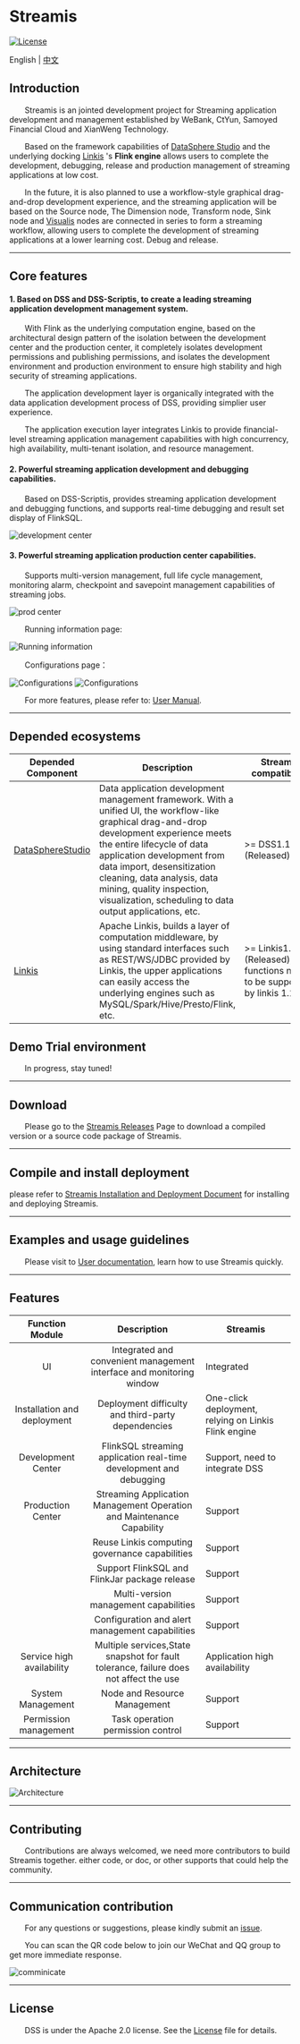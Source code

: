 # Streamis

[![License](https://img.shields.io/badge/license-Apache%202-4EB1BA.svg)](https://www.apache.org/licenses/LICENSE-2.0.html)

English | [中文](README-ZH.md)

## Introduction

&nbsp; &nbsp; &nbsp; &nbsp;Streamis is an jointed development project for Streaming application development and management established by WeBank, CtYun, Samoyed Financial Cloud and XianWeng Technology.

&nbsp; &nbsp; &nbsp; &nbsp;Based on the framework capabilities of [DataSphere Studio](https://github.com/WeBankFinTech/DataSphereStudio) and the underlying docking [Linkis](https://github.com/apache/incubator-linkis/blob/master/README.md) 's **Flink engine** allows users to complete the development, debugging, release and production management of streaming applications at low cost.

&nbsp; &nbsp; &nbsp; &nbsp;In the future, it is also planned to use a workflow-style graphical drag-and-drop development experience, and the streaming application will be based on the Source node,
The Dimension node, Transform node, Sink node and [Visualis](https://github.com/WeBankFinTech/Visualis) nodes are connected in series to form a streaming workflow, allowing users to complete the development of streaming applications at a lower learning cost. Debug and release.

----

## Core features

#### 1. Based on DSS and DSS-Scriptis, to create a leading streaming application development management system.

&nbsp; &nbsp; &nbsp; &nbsp;With Flink as the underlying computation engine, based on the architectural design pattern of the isolation between the development center and the production center, it completely isolates development permissions and publishing permissions, and isolates the development environment and production environment to ensure high stability and high security of streaming applications.

&nbsp; &nbsp; &nbsp; &nbsp;The application development layer is organically integrated with the data application development process of DSS, providing simplier user experience.

&nbsp; &nbsp; &nbsp; &nbsp;The application execution layer integrates Linkis to provide financial-level streaming application management capabilities with high concurrency, high availability, multi-tenant isolation, and resource management.

#### 2. Powerful streaming application development and debugging capabilities.

&nbsp; &nbsp; &nbsp; &nbsp;Based on DSS-Scriptis, provides streaming application development and debugging functions, and supports real-time debugging and result set display of FlinkSQL.

![development center](docs/images/开发中心.png)

#### 3. Powerful streaming application production center capabilities. 

&nbsp; &nbsp; &nbsp; &nbsp;Supports multi-version management, full life cycle management, monitoring alarm, checkpoint and savepoint management capabilities of streaming jobs.

![prod center](docs/images/stream_product_center_en.png)

&nbsp; &nbsp; &nbsp; &nbsp;Running information page:

![Running information](docs/images/stream_job_detail_en.png)

&nbsp; &nbsp; &nbsp; &nbsp;Configurations page：

![Configurations](docs/images/stream_job_config_en_1.png)
![Configurations](docs/images/stream_job_config_en_2.png)

&nbsp; &nbsp; &nbsp; &nbsp;For more features, please refer to: [User Manual](docs/en_US/userManual/StreamisUserManual.md).

----

## Depended ecosystems

| Depended Component | Description | Streamis compatibility |
| -------------- | -------------------------------------------------------------- | --------------|
| [DataSphereStudio](https://github.com/WeBankFinTech/DataSphereStudio) | Data application development management framework. With a unified UI, the workflow-like graphical drag-and-drop development experience meets the entire lifecycle of data application development from data import, desensitization cleaning, data analysis, data mining, quality inspection, visualization, scheduling to data output applications, etc. | &gt;= DSS1.1.0 (Released) |
| [Linkis](https://github.com/apache/incubator-linkis) | Apache Linkis, builds a layer of computation middleware, by using standard interfaces such as REST/WS/JDBC provided by Linkis, the upper applications can easily access the underlying engines such as MySQL/Spark/Hive/Presto/Flink, etc. | &gt;= Linkis1.1.1 (Released),some functions need to be supported by linkis 1.1.2 |

## Demo Trial environment

&nbsp; &nbsp; &nbsp; &nbsp;In progress, stay tuned!

----

## Download

&nbsp; &nbsp; &nbsp; &nbsp;Please go to the [Streamis Releases](https://github.com/WeBankFinTech/Streamis/releases) Page to download a compiled version or a source code package of Streamis.

----

## Compile and install deployment

please refer to [Streamis Installation and Deployment Document](docs/en_US/0.3.0-webank/StreamisDeployment.md) for installing and deploying Streamis.

----

## Examples and usage guidelines

&nbsp; &nbsp; &nbsp; &nbsp;Please visit to [User documentation](docs/en_US/userManual/StreamisUserManual.md), learn how to use Streamis quickly.

----

## Features

| Function Module | Description | Streamis |
 | :----: | :----: |-------|
| UI | Integrated and convenient management interface and monitoring window | Integrated |
| Installation and deployment | Deployment difficulty and third-party dependencies | One-click deployment, relying on Linkis Flink engine |
| Development Center | FlinkSQL streaming application real-time development and debugging | Support, need to integrate DSS |
|Production Center | Streaming Application Management Operation and Maintenance Capability | Support |
| | Reuse Linkis computing governance capabilities | Support |
| | Support FlinkSQL and FlinkJar package release | Support |
| | Multi-version management capabilities | Support |
| | Configuration and alert management capabilities | Support |
| Service high availability | Multiple services,State snapshot for fault tolerance, failure does not affect the use | Application high availability |
| System Management | Node and Resource Management | Support |
| Permission management | Task operation permission control | Support |

----

## Architecture

![Architecture](images/en_US/readme/architecture.png)

----

## Contributing

&nbsp; &nbsp; &nbsp; &nbsp;Contributions are always welcomed, we need more contributors to build Streamis together. either code, or doc, or other supports that could help the community.

----

## Communication contribution

&nbsp; &nbsp; &nbsp; &nbsp;For any questions or suggestions, please kindly submit an [issue](https://github.com/WeBankFinTech/Streamis/issues).

&nbsp; &nbsp; &nbsp; &nbsp;You can scan the QR code below to join our WeChat and QQ group to get more immediate response.

![comminicate](images/zh_CN/readme/communication.png)

----

## License

&nbsp; &nbsp; &nbsp; &nbsp;DSS is under the Apache 2.0 license. See the [License](LICENSE) file for details.

